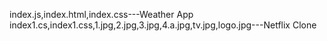 index.js,index.html,index.css---Weather App
index1.cs,index1.css,1.jpg,2.jpg,3.jpg,4.a.jpg,tv.jpg,logo.jpg---Netflix Clone
